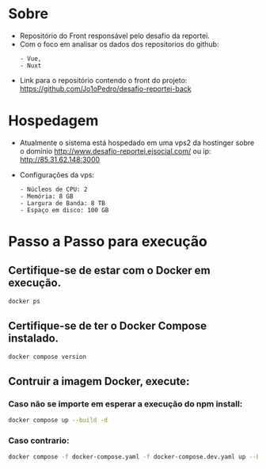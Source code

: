 # Sobre

- Repositório do Front responsável pelo desafio da reportei.
- Com o foco em analisar os dados dos repositorios do github:
  ```
  - Vue,
  - Nuxt
  ```
- Link para o repositório contendo o front do projeto: https://github.com/Jo1oPedro/desafio-reportei-back

# Hospedagem

- Atualmente o sistema está hospedado em uma vps2 da hostinger sobre o domínio http://www.desafio-reportei.ejsocial.com/ ou ip: http://85.31.62.148:3000

- Configurações da vps:
  ```
  - Núcleos de CPU: 2
  - Memória: 8 GB
  - Largura de Banda: 8 TB
  - Espaço em disco: 100 GB
  ```

# Passo a Passo para execução

## Certifique-se de estar com o Docker em execução.

```sh
docker ps
```

## Certifique-se de ter o Docker Compose instalado.

```sh
docker compose version
```

## Contruir a imagem Docker, execute:

### Caso não se importe em esperar a execução do npm install:

```sh
docker compose up --build -d
```

### Caso contrario:

```sh
docker compose -f docker-compose.yaml -f docker-compose.dev.yaml up --build -d
```
